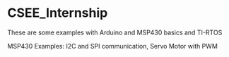 # CSEE_Internship
These are some examples with Arduino and MSP430 basics and TI-RTOS

MSP430 Examples: I2C and SPI communication, Servo Motor with PWM
